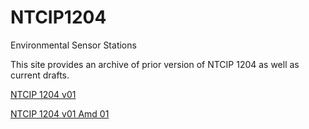 # NTCIP1204
Environmental Sensor Stations

This site provides an archive of prior version of NTCIP 1204 as well as current drafts.

[NTCIP 1204 v01](https://github.com/ite-org/NTCIP1204/releases/tag/v01)

[NTCIP 1204 v01 Amd 01](https://github.com/ite-org/NTCIP1204)